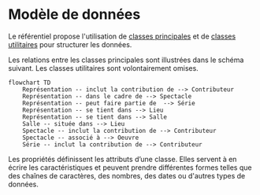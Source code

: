 # Modèle de données

Le référentiel propose l'utilisation de [classes principales](./index.md) et de [classes utilitaires](./classes_utilitaires.md) pour structurer les données.

Les relations entre les classes principales sont illustrées dans le schéma suivant. Les classes utilitaires sont volontairement omises.

``` mermaid
flowchart TD
    Représentation -- inclut la contribution de --> Contributeur
    Représentation -- dans le cadre de --> Spectacle
    Représentation -- peut faire partie de  --> Série
    Représentation -- se tient dans --> Lieu
    Représentation -- se tient dans --> Salle
    Salle -- située dans --> Lieu
    Spectacle -- inclut la contribution de --> Contributeur
    Spectacle -- associé à --> Oeuvre
    Série -- inclut la contribution de --> Contributeur
```

Les propriétés définissent les attributs d’une classe. Elles servent à en écrire les caractéristiques et peuvent prendre différentes formes telles que des chaînes de caractères, des nombres, des dates ou d'autres types de données.

